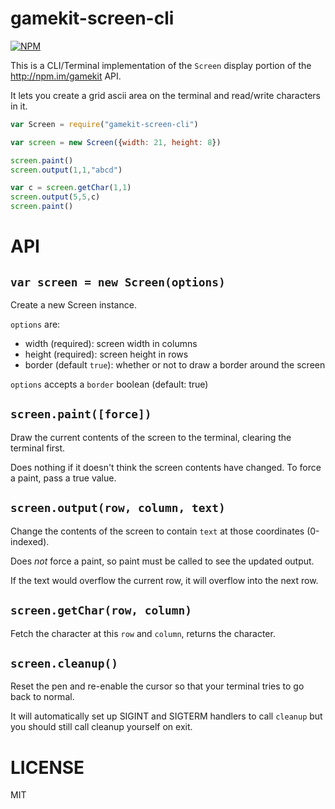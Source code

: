 gamekit-screen-cli
=====

[![NPM](https://nodei.co/npm/gamekit-screen-cli.png)](https://nodei.co/npm/gamekit-screen-cli/)

This is a CLI/Terminal implementation of the `Screen` display portion of the http://npm.im/gamekit API.

It lets you create a grid ascii area on the terminal and read/write characters in it.

```javascript
var Screen = require("gamekit-screen-cli")

var screen = new Screen({width: 21, height: 8})

screen.paint()
screen.output(1,1,"abcd")

var c = screen.getChar(1,1)
screen.output(5,5,c)
screen.paint()
```

API
===

`var screen = new Screen(options)`
---

Create a new Screen instance.

`options` are:
  * width (required): screen width in columns
  * height (required): screen height in rows
  * border (default `true`): whether or not to draw a border around the screen

`options` accepts a `border` boolean (default: true)

`screen.paint([force])`
---

Draw the current contents of the screen to the terminal, clearing the terminal first.

Does nothing if it doesn't think the screen contents have changed. To force a paint, pass a true value.

`screen.output(row, column, text)`
---

Change the contents of the screen to contain `text` at those coordinates (0-indexed).

Does *not* force a paint, so paint must be called to see the updated output.

If the text would overflow the current row, it will overflow into the next row.

`screen.getChar(row, column)`
---

Fetch the character at this `row` and `column`, returns the character.

`screen.cleanup()`
---

Reset the pen and re-enable the cursor so that your terminal tries to go back to normal.

It will automatically set up SIGINT and SIGTERM handlers to call `cleanup` but you should still call cleanup yourself on exit.

LICENSE
=======

MIT
